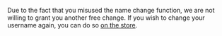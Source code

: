 Due to the fact that you misused the name change function, we are not willing to grant you another free change. If you wish to change your username again, you can do so [on the store](https://osu.ppy.sh/store/product/32).
